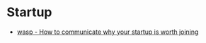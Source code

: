 # Startup

- [wasp - How to communicate why your startup is worth joining](https://a11y.coffee/quick-wins/)

&nbsp;
